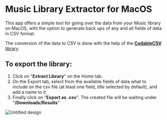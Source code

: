 # Music Library Extractor for MacOS
This app offers a simple tool for going over the data from your Music library on MacOS, wiht the option to generate back ups of any and all fields of data in CSV format.

The conversion of the data to CSV is done with the help of the [**CodableCSV** library](https://github.com/dehesa/CodableCSV). 

## To export the library: 
1. Click on "**Extract Library**" on the Home tab.
2. On the Export tab, select from the available fields of data what to include on the csv file (at least one field, _title_ selected by default), and add a name to it.
3. Finally click on "**Export as .csv**". The created file will be waiting under "**/Downloads/Results**" 

![Untitled design](https://github.com/ezraRubio/music-library-extractor/assets/81970147/6b01f8ce-f34f-4328-b475-ff564162cebb)

